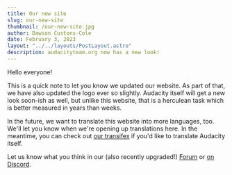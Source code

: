 ```yaml
---
title: Our new site
slug: our-new-site
thumbnail: /our-new-site.jpg
author: Dawson Custons-Cole
date: February 3, 2023
layout: "../../layouts/PostLayout.astro"
description: audacityteam.org now has a new look!
---
```


Hello everyone!

This is a quick note to let you know we updated our website. As part of that, we have also updated the logo ever so slightly. Audacity itself will get a new look soon-ish as well, but unlike this website, that is a herculean task which is better measured in years than weeks.

In the future, we want to translate this website into more languages, too. We'll let you know when we're opening up translations here. In the meantime, you can check out [our transifex](LINK!) if you'd like to translate Audacity itself.

Let us know what you think in our (also recently upgraded!) [Forum](https://forum.audacityteam.org/...) or [on Discord](https://discord.gg/audacity).
